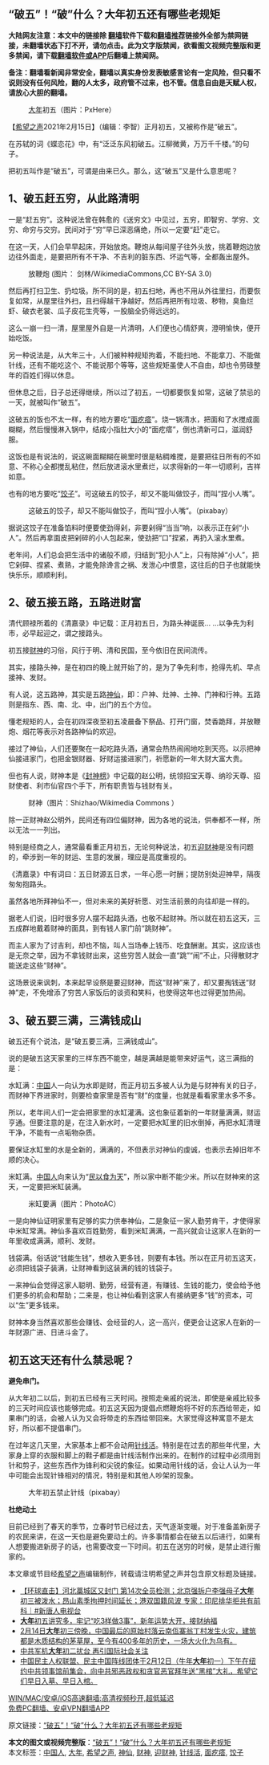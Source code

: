  <h2>“破五”！“破”什么？大年初五还有哪些老规矩</h2> <p class="notice"><b>大陆网友注意：本文中的链接除 <a href="https://github.com/bannedbook/fanqiang" >翻墙</a>软件下载和<a href="https://github.com/killgcd/justmysocks/blob/master/README.md">翻墙推荐</a>链接外全部为禁网链接，未翻墙状态下打不开，请勿点击。此为文字版禁闻，欲看图文视频完整版和更多禁闻，请下载<a href="https://github.com/bannedbook/fanqiang">翻墙软件或APP</a>后翻墙上禁闻网。</p><p>备注：翻墙看新闻非常安全，翻墙以真实身份发表敏感言论有一定风险，但只看不说则没有任何风险，翻的人太多，政府管不过来，也不管。信息自由是天赋人权，请放心大胆的翻墙。</b></p>  <div class="entry"> <figure><figcaption><a href="https://www.bannedbook.org/bnews/tag/%E5%A4%A7%E5%B9%B4/" class="st_tag internal_tag" rel="tag" title="标签 大年 下的日志">大年</a>初五（图片：PxHere） </figcaption></figure> <p>【<span class='wp_keywordlink_affiliate'><a href="https://www.soundofhope.org" title="希望之声" target="_blank">希望之声</a></span>2021年2月15日】（编辑：李智）正月初五，又被称作是“破五”。</p> <p>在苏轼的词《蝶恋花》中，有“泛泛东风初破五。江柳微黄，万万千千楼。”的句子。</p> <p>把初五叫作是“破五”，可谓是由来已久。那么，这“破五”又是什么意思呢？</p> <h2>1、破五赶五穷，从此路清明</h2> <p>一是“赶五穷”。这种说法曾在韩愈的《送穷文》中见过，五穷，即智穷、学穷、文穷、命穷与交穷。民间对于“穷”早已深恶痛绝，所以一定要“赶”走它。</p> <p>在这一天，人们会早早起床，开始放炮。鞭炮从每间屋子往外头放，挑着鞭炮边放边往外面走，是要把所有不干净、不吉利的脏东西、坏运气等，全都轰出屋外。</p> <figure><figcaption>放鞭炮  (图片：	剑林/WikimediaCommons,CC BY-SA 3.0)</figcaption></figure> <p>然后再打扫卫生、扔垃圾。所不同的是，初五扫地，再也不用从外往里扫，而要恢复如常，从屋里往外扫，且扫得越干净越好。然后再把所有垃圾、秽物，臭鱼烂虾、破衣老裳、瓜子皮花生壳等，一股脑全扔得远远的。</p> <p>这么一崩一扫一清，屋里屋外自是一片清明，人们便也心情舒爽，澄明愉快，便开始吃饭。</p> <p>另一种说法是，从大年三十，人们被种种规矩拘着，不能扫地、不能拿刀、不能做针线，还有不能吃这个、不能说那个等等，这些规矩虽使人不自由，却也令劳碌整年的百姓们得以休息。</p> <p>但休息之后，日子总还得继续，所以过了初五，一切都要恢复如常，这破了禁忌的一天，就被叫作“破五”。</p> <p>这破五的饭也不太一样，有的地方要吃“<a href="https://www.bannedbook.org/bnews/tag/%E9%9D%A2%E7%96%99%E7%98%A9/" class="st_tag internal_tag" rel="tag" title="标签 面疙瘩 下的日志">面疙瘩</a>”。烧一锅清水，把面和了水搅成面糊糊，然后慢慢淋入锅中，结成小指肚大小的“面疙瘩”，倒也清新可口，滋润舒服。</p> <p>这饭也是有说法的，说这碗面糊糊在碗里时很是粘稠难搅，是要把往日所有的不如意、不称心全都搅乱粘住，然后放进滚水里煮烂，以求得新的一年一切顺利，吉祥如意。</p>  <p>也有的地方要吃“<a href="https://www.bannedbook.org/bnews/tag/%E9%A5%BA%E5%AD%90/" class="st_tag internal_tag" rel="tag" title="标签 饺子 下的日志">饺子</a>”。可这破五的饺子，却又不能叫做饺子，而叫“捏小人嘴”。</p> <figure><figcaption>这破五的饺子，却又不能叫做饺子，而叫“捏小人嘴”。（pixabay）</figcaption></figure> <p>据说这饺子在准备馅料时便要使劲得剁，非要剁得“当当”响，以表示正在剁“小人”。然后再拿面皮把剁碎的小人包起来，使劲把“口”捏紧，再扔入滚水里煮。</p> <p>老年间，人们总会把生活中的诸般不顺，归结到“犯小人”上，只有除掉“小人”，把它剁碎、捏紧、煮熟，才能免除谗言之祸、发泄心中恨意，这往后的日子也就能快快乐乐，顺顺利利。</p> <h2>2、破五接五路，五路进财富</h2> <p>清代顾禄所着的《清嘉录》中记载：正月初五日，为路头神诞辰&#8230; &#8230;以争先为利市，必早起迎之，谓之接路头。</p> <p>初五接<a href="https://www.bannedbook.org/bnews/tag/%e8%b4%a2%e7%a5%9e/" class="st_tag internal_tag" rel="tag" title="标签 财神 下的日志">财神</a>的习俗，风行于明、清和民国，至今依旧在民间流传。</p> <p>其实，接路头神，是在初四的晚上就开始了的，是为了争先利市，抢得先机、早点接神、发财。</p> <p>有人说，这五路神，其实是五路<a href="https://www.bannedbook.org/bnews/tag/%e7%a5%9e%e4%bb%99/" class="st_tag internal_tag" rel="tag" title="标签 神仙 下的日志">神仙</a>，即：户神、灶神、土神、门神和行神。五路则是指东、西、南、北、中，出门的五个方位。</p> <p>懂老规矩的人，会在初四深夜至初五凌晨备下祭品、打开门窗，焚香跪拜，并放鞭炮、烟花等表示对各路神仙的欢迎。</p> <p>接过了神仙，人们还要聚在一起吃路头酒，通常会热热闹闹地吃到天亮。以示把神仙接进家门，也把金银财器、好财运接进家门，祈愿新的一年大财大富大贵。</p> <p>但也有人说，财神本是《<span class='wp_keywordlink'><a href="https://www.bannedbook.org/forum3/topic6139.html" title="《封神演义》" target="_blank">封神榜</a></span>》中记载的赵公明，统领招宝天尊、纳珍天尊、招财使者、利市仙官四个手下，所有职责皆与钱财有关。</p> <figure><figcaption>财神（图片：Shizhao/Wikimedia Commons ）</figcaption></figure> <p>除一正财神赵公明外，民间还有四位偏财神，因为各地的说法，供奉都不一样，所以无法一一列出。</p>  <p>特别是经商之人，通常最看重正月初五，无论何种说法，初五<a href="https://www.bannedbook.org/bnews/tag/%E8%BF%8E%E8%B4%A2%E7%A5%9E/" class="st_tag internal_tag" rel="tag" title="标签 迎财神 下的日志">迎财神</a>是没有问题的，牵涉到一年的财运、生意的发展，理应是高度重视的。</p> <p>《清嘉录》中有词曰：五日财源五日求，一年心愿一时酬；提防别处迎神早，隔夜匆匆抱路头。</p> <p>虽然各地所拜神仙不一，但对未来的美好祈愿、对生活前景的向往却是一样的。</p> <p>据老人们说，旧时很多穷人摆不起路头酒，也敬不起财神。所以就在初五这天，三五成群地戴着财神的面具，到有钱人家门前“跳财神”。</p> <p>而主人家为了讨吉利，却也不恼，叫人当场奉上钱币、吃食酬谢。其实，这应该也是无奈之举，因为不拿钱财出来，这些穷苦人就会一直“跳”“闹”不止，只得散财才能送走这些“财神”。</p> <p>这场景说来讽刺，本来起早设祭是要迎财神，而这“财神”来了，却又要掏钱送“财神”走，不免增添了穷苦人家饭后的谈资和笑料，也使得这年也过得更加热闹。</p> <h2>3、破五要三满，三满钱成山</h2> <p>破五还有个说法，是“破五要三满，三满钱成山”。</p> <p>说的是破五这天家里的三样东西不能空，越是满越是能带来好运气，这三满指的是：</p> <p>水缸满：<span class='wp_keywordlink_affiliate'><a href="https://www.bannedbook.org/" title="中国" target="_blank">中国</a></span>人一向认为水即是财，而正月初五多被人认为是与财神有关的日子，而财神下界进家时，则要检查家里是否有“财”的度量，也就是看看家里水多不多。</p> <p>所以，老年间人们一定会把家里的水缸灌满。这也象征着新的一年财量满满，财运亨通。但要注意的是，在注入新水时，一定要把水缸里的旧水倒掉，再把水缸清理干净，不能有一点垢物杂质。</p> <p>要保证水缸里的水是全新的，满满的，不但表示对神仙的虔诚，也表示去掉旧年不顺的决心。</p>  <p>米缸满。<a href="https://www.bannedbook.org/bnews/tag/%e4%b8%ad%e5%9b%bd%e4%ba%ba/" class="st_tag internal_tag" rel="tag" title="标签 中国人 下的日志">中国人</a>向来认为“<span class='wp_keywordlink'><a href="https://www.bannedbook.org/forum2/topic1076.html" title="周勍： 民以何食为天" target="_blank">民以食为天</a></span>”，所以家中断不能少米。所以在财神来的这天，一定要把米缸装满。</p> <figure><figcaption>米缸要满（图片：PhotoAC）</figcaption></figure> <p>一是向神仙证明家里有足够的实力供奉神仙，二是象征一家人勤劳肯干，才使得家中米缸常满。神仙多喜欢百姓勤劳，看到米缸满满，一高兴就会让这家人在新的一年里收成满满，顺利、发财。</p> <p>钱袋满。俗话说“钱能生钱”，想收入更多钱，则要有本钱。所以在正月初五这天，必须把钱袋子装满，让财神看到这装满的钱的钱袋子。</p> <p>一来神仙会觉得这家人聪明、勤劳，经营有道，有赚钱、生钱的能力，使会给予他们更多的机会和帮助；二来是，也让神仙看到这家人有接纳更多“钱”的资本，可以“生”更多钱来。</p> <p>财神本身当然喜欢那些会赚钱、会经营的人，这一高兴，便更会让这家人在新的一年财源广进、日进斗金了。</p> <h2>初五这天还有什么禁忌呢？</h2> <p><strong>避免串门。</strong></p> <p>从大年初二以后，到初五已经有三天时间。按照走亲戚的说法，即使是亲戚比较多的三天时间应该也能够完成。初五这天因为提倡点燃鞭炮将不好的东西给带走，如果串门的话，会被人认为又会将带走的东西给带回来。大家觉得这种寓意不是太好，所以都不提倡串门。</p> <p>在过年这几天里，大家基本上都不会动用<a href="https://www.bannedbook.org/bnews/tag/%E9%92%88%E7%BA%BF%E6%B4%BB/" class="st_tag internal_tag" rel="tag" title="标签 针线活 下的日志">针线活</a>。特别是在过去的那些年代里，大家身上穿的衣服和脚上的鞋子都是由针线活制作出来的。在制作的过程中必须用到针和剪子，这些东西作为锋利和尖锐的象征。如果动用针线的话，会让人认为一年中可能会出现针锋相对的情况，特别是和其他人吵架的现象。</p> <figure><figcaption>大年初五禁止针线（pixabay）</figcaption></figure> <p><strong>杜绝动土</strong></p> <p>目前已经到了春天的季节，立春时节已经过去，天气逐渐变暖。对于准备盖新房子的农民来讲，在这一天也是避免要动土的。许多事情都会在破五以后进行，如果有人想要搬进新房子的话，也需要改变一下时间。初五在送穷的时候，是禁止进行搬家的。</p> <p>本文章或节目经<a href="https://www.bannedbook.org/bnews/tag/%e5%b8%8c%e6%9c%9b%e4%b9%8b%e5%a3%b0/" class="st_tag internal_tag" rel="tag" title="标签 希望之声 下的日志">希望之声</a>编辑制作，转载请注明希望之声并包含原文标题及链接。</p>  <ul class='op-related-articles' title='相关阅读'> <li><a href='https://www.bannedbook.org/bnews/bannedvideo/20210215/1487816.html' target='_blank'>【环球直击】河北藁城区又封门 第14次全员检测；北京强拆户李强母子<b>大年</b>初三被泼水；昂山素季拘押时间延长；港双国籍风波 专家：印尼排华拒共有前科｜#新唐人电视台</a></li> <li><a href='https://www.bannedbook.org/bnews/lifebaike/20210215/1487717.html' target='_blank'><b>大年</b>初五讲究多，牢记“吃3样做3事”，新年运势大开，接财纳福</a></li> <li><a href='https://www.bannedbook.org/bnews/bannedvideo/20210215/1487702.html' target='_blank'>2月14日<b>大年</b>初三傍晚，中国最后的原始村落云南佤寨翁丁村发生火灾，建筑都是木质结构的茅草屋，至今有400多年的历史，一场大火化为乌有。</a></li> <li><a href='https://www.bannedbook.org/bnews/cbnews/20210215/1487659.html' target='_blank'>中共军机<b>大年</b>初二扰台 再引国际社会关注</a></li> <li><a href='https://www.bannedbook.org/bnews/bannedvideo/20210214/1487432.html' target='_blank'>中国民主人权联盟、民主中国阵线团体于2月12日（牛年<b>大年</b>初一）下午在纽约中共领事馆前集会，向中共邪恶政权和贪官恶官拜年送“黑棺”大礼，希望它们早日入墓、早日入棺。</a></li> </ul> <p class="texttj"> <a href="https://github.com/bannedbook/fanqiang/wiki/V2ray%E6%9C%BA%E5%9C%BA" target="_blank">WIN/MAC/安卓/iOS高速翻墙:高清视频秒开,超低延迟</a><br/> <a href="https://github.com/bannedbook/fanqiang/wiki/%E7%A6%81%E9%97%BB%E7%BD%91%E5%AE%89%E5%8D%93%E7%BF%BB%E5%A2%99%E6%96%B0%E9%97%BBAPP" target="_blank">免费PC翻墙、安卓VPN翻墙APP</a></p><p>原文链接：<a class="src_link"  href="https://www.soundofhope.org/post/474758" target="_blank">“破五”！“破”什么？大年初五还有哪些老规矩</a></p><a name='sharetosocial'></a>       <div><b>本文的图文或视频完整版</b>：<a href='https://www.bannedbook.org/bnews/comments/20210216/1487961.html'>“破五”！“破”什么？大年初五还有哪些老规矩</a></div>  </div><!--END ENTRY--> <div class="postfooter"> <div>本文标签：<a href="https://www.bannedbook.org/bnews/tag/%e4%b8%ad%e5%9b%bd%e4%ba%ba/" rel="tag">中国人</a>, <a href="https://www.bannedbook.org/bnews/tag/%E5%A4%A7%E5%B9%B4/" rel="tag">大年</a>, <a href="https://www.bannedbook.org/bnews/tag/%e5%b8%8c%e6%9c%9b%e4%b9%8b%e5%a3%b0/" rel="tag">希望之声</a>, <a href="https://www.bannedbook.org/bnews/tag/%e7%a5%9e%e4%bb%99/" rel="tag">神仙</a>, <a href="https://www.bannedbook.org/bnews/tag/%e8%b4%a2%e7%a5%9e/" rel="tag">财神</a>, <a href="https://www.bannedbook.org/bnews/tag/%E8%BF%8E%E8%B4%A2%E7%A5%9E/" rel="tag">迎财神</a>, <a href="https://www.bannedbook.org/bnews/tag/%E9%92%88%E7%BA%BF%E6%B4%BB/" rel="tag">针线活</a>, <a href="https://www.bannedbook.org/bnews/tag/%E9%9D%A2%E7%96%99%E7%98%A9/" rel="tag">面疙瘩</a>, <a href="https://www.bannedbook.org/bnews/tag/%E9%A5%BA%E5%AD%90/" rel="tag">饺子</a></div>  </div><!--END POSTFOOTER--> 